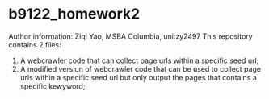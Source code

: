 # b9122_homework2

Author information: Ziqi Yao, MSBA Columbia, uni:zy2497
This repository contains 2 files:
  1. A webcrawler code that can collect page urls within a specific seed url;
  2. A modified version of webcrawler code that can be used to collect page urls within a specific seed url but only output the pages that contains a specific kewyword;
